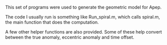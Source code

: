 This set of programs were used to generate the geometric model for Apep. 

The code I usually run is something like Run_spiral.m, which calls spiral.m, the main function that does the computation. 

A few other helper functions are also provided. Some of these help convert between the true anomaly, eccentric anomaly and time offset. 
